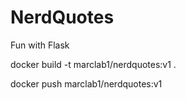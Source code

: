 # NerdQuotes

 Fun with Flask
 
 docker build -t marclab1/nerdquotes:v1 .
 
 docker push marclab1/nerdquotes:v1   
